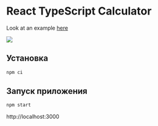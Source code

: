 # React TypeScript Calculator

Look at an example [here](https://egorulitin.github.io/react-typescript-calculator/)

<img src="https://user-images.githubusercontent.com/33453365/216071005-a4a274a3-37c6-4d44-9db5-7de6a5bfd3c6.png">

## Установка

```bash
npm ci
```

## Запуск приложения

```bash
npm start
```
http://localhost:3000
